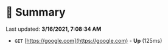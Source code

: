 # 📖 Summary
Last updated: **3/16/2021, 7:08:34 AM**

- `GET` [https://google.com](https://google.com) - **Up** (125ms)
